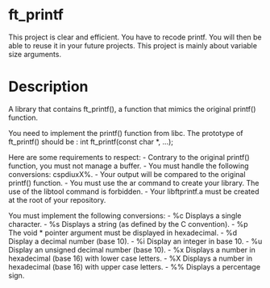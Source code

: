 # ft_printf
This project is clear and efficient. You have to recode printf. You will then be able to reuse it in your future projects. This project is mainly about variable size arguments.

  # Description
  
  A library that contains ft_printf(), a function that mimics the original printf() function.

  You need to implement the printf() function from libc.
  The prototype of ft_printf() should be :
      int ft_printf(const char *, ...);

  Here are some requirements to respect:
    - Contrary to the original printf() function, you must not manage a buffer.
    - You must handle the following conversions: cspdiuxX%.
    - Your output will be compared to the original printf() function.
    - You must use the ar command to create your library.
    The use of the libtool command is forbidden.
    - Your libftprintf.a must be created at the root of your repository.

  You must implement the following conversions:
    - %c Displays a single character.
    - %s Displays a string (as defined by the C convention).
    - %p The void * pointer argument must be displayed in hexadecimal.
    - %d Display a decimal number (base 10).
    - %i Display an integer in base 10.
    - %u Display an unsigned decimal number (base 10).
    - %x Displays a number in hexadecimal (base 16) with lower case letters.
    - %X Displays a number in hexadecimal (base 16) with upper case letters.
    - %% Displays a percentage sign.
